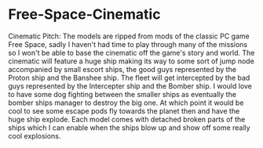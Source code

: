 # Free-Space-Cinematic
Cinematic Pitch:
	The models are ripped from mods of the classic PC
	game Free Space, sadly I haven't had time to play
	through many of the missions so I won't be able to
	base the cinematic off the game's story and world.
	The cinematic will feature a huge ship making its way
	to some sort of jump node accompanied by small
	escort ships, the good guys represented by the Proton
	ship and the Banshee ship. The fleet will get intercepted
	by the bad guys represented by the Intercepter ship
	and the Bomber ship. I would love to have some dog
	fighting between the smaller ships as eventually the
	bomber ships manager to destroy the big one. At which
	point it would be cool to see some escape pods fly
	towards the planet then and have the huge ship explode.
	Each model comes with detached broken parts of the
	ships which I can enable when the ships blow up and
	show off some really cool explosions.
